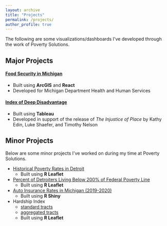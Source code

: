 ```yaml
---
layout: archive
title: "Projects"
permalink: /projects/
author_profile: true
---
```


The following are some visualizations/dashboards I've developed through the work of Poverty Solutions.

## Major Projects
#### [Food Security in Michigan](https://food-security.fordschool.umich.edu/)
* Built using **ArcGIS** and **React**
* Developed for Michigan Department Health and Human Services
#### [Index of Deep Disadvantage](https://tableau.dsc.umich.edu/t/UM-Public/views/new_IDD_map_060223/MainDash?:embed_code_version=3&:embed=y&:loadOrderID=0&:display_spinner=no&:showAppBanner=false&:display_count=n&:showVizHome=n&:origin=viz_share_link)
* Built using **Tableau**
* Developed in support of the release of _The Injustice of Place_ by Kathy Edin, Luke Shaefer, and Timothy Nelson

## Minor Projects
Below are some minor projects I've worked on during my time at Poverty Solutions.
* [Historical Poverty Rates in Detroit](http://www-personal.umich.edu/~sjubaed/Detroit_poverty_tracts.html)
  * Built using **R Leaflet**
* [Percent of Detroiters Living Below 200% of Federal Poverty Line](http://www-personal.umich.edu/~sjubaed/Detroit_FPL_tracts.html)
  * Built using **R Leaflet**
* [Auto Insurance Rates in Michigan (2019-2020)](http://www-personal.umich.edu/~sjubaed/michigan_autoinsurance.html)
  * Built using **R Shiny**
* Hardship Index
  * [standard tracts](http://www-personal.umich.edu/~sjubaed/MI_choropleth_hardship_Jubaed.html)
  * [aggregated tracts](http://www-personal.umich.edu/~sjubaed/MI_choropleth_hardship_Jubaed_aggregated.html)
  * Built using **R Leaflet**

<!--
#{% include base_path %}

#{% for post in site.teaching reversed %}
#  {% include archive-single.html %}
#{% endfor %}
--->

